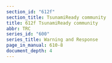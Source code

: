 ```yaml
---
section_id: "612f"
section_title: TsunamiReady community
title: 612f TsunamiReady community
abbr: TRC
series_id: "600"
series_title: Warning and Response
page_in_manual: 610-8
document_depth: 4
---
```

